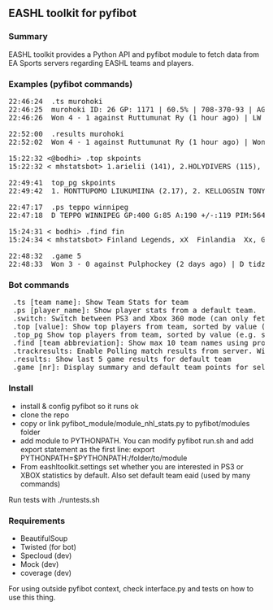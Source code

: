 ## EASHL toolkit for pyfibot ##

### Summary ###
EASHL toolkit provides a Python API and pyfibot module to fetch data from EA Sports servers regarding EASHL teams and players.
 
### Examples (pyfibot commands) ###
<pre>
22:46:24 <bodhi> .ts murohoki
22:46:25 <mhstatsbot> murohoki ID: 26 GP: 1171 | 60.5% | 708-370-93 | AGF: 2.90 | AGA: 2.32 | Points: 4896
22:46:26 <mhstatsbot> Won 4 - 1 against Ruttumunat Ry (1 hour ago) | LW arielii 1+0, D bodhi-FIN 0+1, D Noddactius 1+1, RW JohnAbruzzzi_ 0+1, C Lionite 2+1

22:52:00 <bodhi> .results murohoki
22:52:02 <mhstatsbot> Won 4 - 1 against Ruttumunat Ry (1 hour ago) | Won 4 - 1 against HC No Onhan Se Siella (2 hours ago) | Won 5 - 2 against HC PIGLET (2 hours ago) | Lost 2 - 6 against CZECHSTRIKERS (2 days ago) | Won 3 - 0 against Pulphockey (2 days ago)

15:22:32 <@bodhi> .top skpoints
15:22:32 < mhstatsbot> 1.arielii (141), 2.HOLYDIVERS (115), 3.Noddactius (79), 4.Mr_Fagstrom (78), 5.qolazor (41)

22:49:41 <bodhi> top_pg skpoints
22:49:42 <mhstatsbot> 1. MONTTUPOMO LIUKUMIINA (2.17), 2. KELLOGSIN TONYTIIKERI (2.0), 3. GAYLORD FOCKER (1.81), 4. JOHN VON ALBATROSS (1.75), 5. SKIGE KAAKELI (1.65), 6. TEEMU SELANNE (1.59), 7. VLADIMIR MALAKHOV (1.48), 8. HILPEA ROLLI (1.34), 9. ERIK SIXTY-FIVE (1.1), 10. NODDY NODDYNEN (0.98), 11. TEPPO WINNIPEG (0.69), 12. JIRI SLEGR (0.62)

22:47:17 <bodhi> .ps teppo winnipeg
22:47:18 <mhstatsbot> D TEPPO WINNIPEG GP:400 G:85 A:190 +/-:119 PIM:564 Hits:1217 BS:112 S:718 S%:11.8 GAA:0.00 SVP:0.000

15:24:31 < bodhi> .find fin
15:24:34 < mhstatsbot> Finland Legends, xX  Finlandia  Xx, Germanys Finest, Leijonat, FINLAND, Kirvesrinnat, Swaggers

22:48:32 <bodhi> .game 5
22:48:33 <mhstatsbot> Won 3 - 0 against Pulphockey (2 days ago) | D tidzan666 0+1, D Lionite 0+0, C Mr_Fagstrom 3+0, LW AlfrdJKwk 0+2, RW Malcowich84 0+1
</pre>


### Bot commands ###
<pre>
 .ts [team name]: Show Team Stats for team
 .ps [player_name]: Show player stats from a default team. 
 .switch: Switch between PS3 and Xbox 360 mode (can only fetch data from one at a time)
 .top [value]: Show top players from team, sorted by value (e.g. skpoints)
 .top_pg Show top players from team, sorted by value (e.g. skpoints) - per game
 .find [team abbreviation]: Show max 10 team names using provided abbreviation. If only one is found, automatically shows Team Stats
 .trackresults: Enable Polling match results from server. Will check the data every 2 minutes and broadcast the latest result to channel (if different from previous)
 .results: Show last 5 game results for default team
 .game [nr]: Display summary and default team points for selected game (as list by .results) 
</pre>

### Install ###
 *  install & config pyfibot so it runs ok
 *  clone the repo
 *  copy or link pyfibot_module/module_nhl_stats.py to pyfibot/modules folder
 *  add module to PYTHONPATH. You can modify pyfibot run.sh and add export statement as the first line: export PYTHONPATH=$PYTHONPATH:/folder/to/module
 *  From eashltoolkit.settings set whether you are interested in PS3 or XBOX statistics by default. Also set default team eaid (used by many commands)

 Run tests with ./runtests.sh

### Requirements ###
 *  BeautifulSoup
 *  Twisted (for bot)
 *  Specloud (dev)
 *  Mock (dev)
 *  coverage (dev)

For using outside pyfibot context, check interface.py and tests on how to use this thing.	
